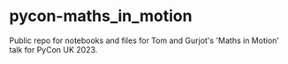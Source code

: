 # pycon-maths_in_motion

Public repo for notebooks and files for Tom and Gurjot's 'Maths in Motion' talk for PyCon UK 2023.
